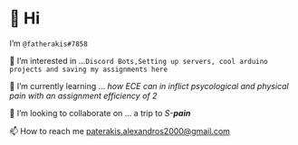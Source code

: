 
# 👋 Hi

I’m ``` @fatherakis#7858 ```

👀 I’m interested in ...``` Discord Bots,Setting up servers, cool arduino projects and saving my assignments here ```

🌱 I’m currently learning ... *how ECE can in inflict psycological and physical pain with an assignment efficiency of 2*

 💞️ I’m looking to collaborate on ... a trip to *S-**pain***

 📫 How to reach me paterakis.alexandros2000@gmail.com

<!---
fatherakis/fatherakis is a ✨ special ✨ repository because its `README.md` (this file) appears on your GitHub profile.
You can click the Preview link to take a look at your changes.
--->

